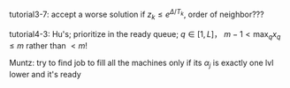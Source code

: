 tutorial3-7: accept a worse solution if $z_k\leq e^{\Delta/T_k}$, order of neighbor???

tutorial4-3: Hu's; prioritize in the ready queue; $q\in{[1,L]}$， $m-1<\max_{q}x_q\leq m$ rather than $< m$!

Muntz: try to find job to fill all the machines only if its $\alpha_j$ is exactly one lvl lower and it's ready

